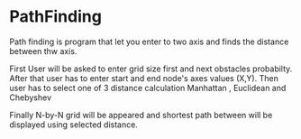 # PathFinding

Path finding is program that let you enter to two axis and finds the distance between thw axis.

First User will be asked to enter grid size first and next obstacles probabilty.
After that user has to enter start and end node's axes values (X,Y).
Then user has to select one of 3 distance calculation Manhattan , Euclidean and Chebyshev 

Finally N-by-N grid will be appeared and shortest path between will be displayed using selected distance.

